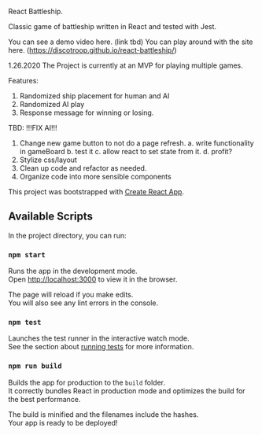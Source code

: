 React Battleship.

Classic game of battleship written in React and tested with Jest. 

You can see a demo video here. (link tbd)
You can play around with the site here. (https://discotroop.github.io/react-battleship/)

1.26.2020 
The Project is currently at an MVP for playing multiple games.

Features:
1. Randomized ship placement for human and AI
2. Randomized AI play
3. Response message for winning or losing.

TBD:
!!!FIX AI!!!
1. Change new game button to not do a page refresh.
    a. write functionality in gameBoard
    b. test it
    c. allow react to set state from it.
    d. profit?
2. Stylize css/layout
3. Clean up code and refactor as needed.
4. Organize code into more sensible components



This project was bootstrapped with [Create React App](https://github.com/facebook/create-react-app).

## Available Scripts

In the project directory, you can run:

### `npm start`

Runs the app in the development mode.<br />
Open [http://localhost:3000](http://localhost:3000) to view it in the browser.

The page will reload if you make edits.<br />
You will also see any lint errors in the console.

### `npm test`

Launches the test runner in the interactive watch mode.<br />
See the section about [running tests](https://facebook.github.io/create-react-app/docs/running-tests) for more information.

### `npm run build`

Builds the app for production to the `build` folder.<br />
It correctly bundles React in production mode and optimizes the build for the best performance.

The build is minified and the filenames include the hashes.<br />
Your app is ready to be deployed!